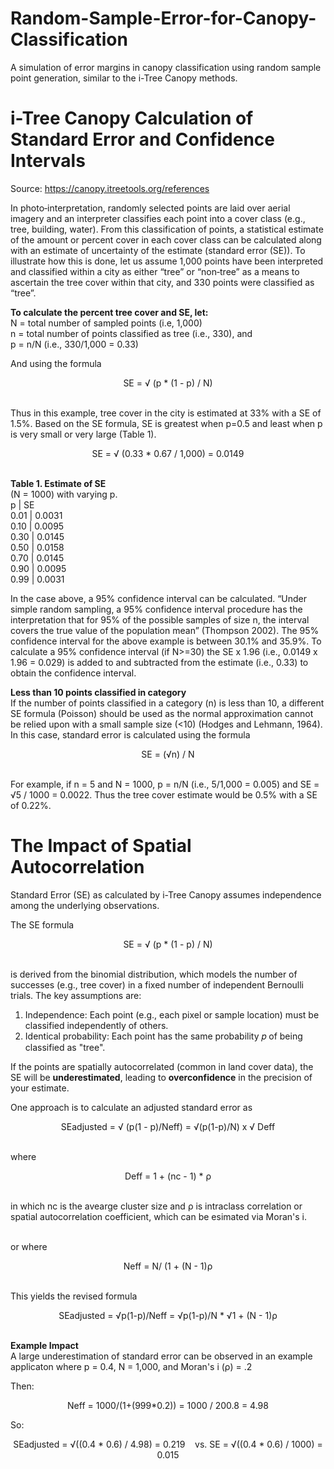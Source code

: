 # Random-Sample-Error-for-Canopy-Classification
A simulation of error margins in canopy classification using random sample point generation, similar to the i-Tree Canopy methods.

# i-Tree Canopy Calculation of Standard Error and Confidence Intervals
Source: https://canopy.itreetools.org/references

In photo‐interpretation, randomly selected points are laid over aerial imagery and an interpreter classifies each point into a cover class (e.g., tree, building, water). From this classification of points, a statistical estimate of the
amount or percent cover in each cover class can be calculated along with an estimate of uncertainty of the estimate (standard error (SE)). To illustrate how this is done, let us assume 1,000 points have been interpreted and 
classified within a city as either “tree” or “non‐tree” as a means to ascertain the tree cover within that city, and 330 points were classified as “tree”.

**To calculate the percent tree cover and SE, let:**  
N = total number of sampled points (i.e, 1,000)  
n = total number of points classified as tree (i.e., 330), and  
p = n/N (i.e., 330/1,000 = 0.33)  

And using the formula
<div align="center">
SE = √ (p * (1 - p) / N)
</div>

<br>Thus in this example, tree cover in the city is estimated at 33% with a SE of 1.5%. Based on the SE formula, SE is greatest when p=0.5 and least when p is very small or very large (Table 1).
<div align="center">
SE = √ (0.33 * 0.67 / 1,000) = 0.0149
</div>

<br>**Table 1. Estimate of SE**  
(N = 1000) with varying p.  
p | SE  
0.01 | 0.0031  
0.10 | 0.0095  
0.30 | 0.0145  
0.50 | 0.0158  
0.70 | 0.0145  
0.90 | 0.0095  
0.99 | 0.0031

In the case above, a 95% confidence interval can be calculated. “Under simple random sampling, a 95% confidence interval procedure has the interpretation that for 95% of the possible samples of size n, the interval covers the true 
value of the population mean” (Thompson 2002). The 95% confidence interval for the above example is between 30.1% and 35.9%. To calculate a 95% confidence interval (if N>=30) the SE x 1.96 (i.e., 0.0149 x 1.96 = 0.029) is added 
to and subtracted from the estimate (i.e., 0.33) to obtain the confidence interval.

**Less than 10 points classified in category**  
If the number of points classified in a category (n) is less than 10, a different SE formula (Poisson) should be used as the normal approximation cannot be relied upon with a small sample size (<10) (Hodges and Lehmann, 1964).  
In this case, standard error is calculated using the formula  
<div align="center">
SE = (√n) / N
</div>

<br>For example, if n = 5 and N = 1000, p = n/N (i.e., 5/1,000 = 0.005) and SE = √5 / 1000 = 0.0022. Thus the tree cover estimate would be 0.5% with a SE of 0.22%.

# The Impact of Spatial Autocorrelation
Standard Error (SE) as calculated by i-Tree Canopy assumes independence among the underlying observations.

The SE formula

<div align="center">
SE = √ (p * (1 - p) / N)
</div>

<br> is derived from the binomial distribution, which models the number of successes (e.g., tree cover) in a fixed number of independent Bernoulli trials. The key assumptions are:

1. Independence: Each point (e.g., each pixel or sample location) must be classified independently of others.
2. Identical probability: Each point has the same probability 𝑝 of being classified as "tree".

If the points are spatially autocorrelated (common in land cover data), the SE will be **underestimated**, leading to **overconfidence** in the precision of your estimate.

One approach is to calculate an adjusted standard error as

<div align="center">
SEadjusted = √ (p(1 - p)/Neff) = √(p(1-p)/N) x √ Deff   
</div>

<br>where

<div align="center">
Deff = 1 + (nc - 1) * ρ 
</div>

<br> in which nc is the avearge cluster size and ρ is intraclass correlation or spatial autocorrelation coefficient, which can be esimated via Moran's i.

<br> or where

<div align="center">
Neff = N/ (1 + (N - 1)ρ
</div>

<br> This yields the revised formula

<div align="center">
SEadjusted = √p(1-p)/Neff =  √p(1-p)/N *   √1 + (N - 1)ρ
</div>

<br>**Example Impact**
<br>A large underestimation of standard error can be observed in an example applicaton where p = 0.4, N = 1,000, and Moran's i (ρ) = .2

Then:
<div align="center">
Neff = 1000/(1+(999*0.2)) = 1000 / 200.8 = 4.98
</div>

So:
<div align="center">
SEadjusted = √((0.4 * 0.6) / 4.98) = 0.219&nbsp;&nbsp;&nbsp;&nbspvs.   SE = √((0.4 * 0.6) / 1000) = 0.015
</div>
